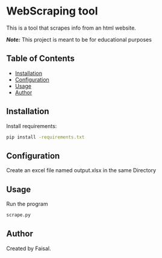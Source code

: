 # WebScraping tool

This is a tool that scrapes info from an html website.

__*Note:*__ This project is meant to be for educational purposes


## Table of Contents

- [Installation](#installation)
- [Configuration](#configuration)
- [Usage](usage)
- [Author](#author)


## Installation

 Install requirements:
```bash
pip install -requirements.txt
```
## Configuration
Create an excel file named output.xlsx in the same Directory 

## Usage
Run the program
```bash
scrape.py
```
## Author
Created by Faisal.

